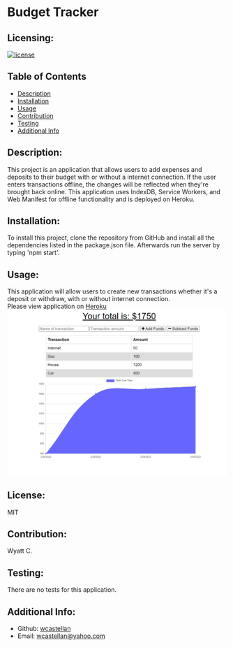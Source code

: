 # Budget Tracker

  ## Licensing:
  [![license](https://img.shields.io/badge/license-MIT-green)](https://shields.io)

  ## Table of Contents
  - [Description](#description)
  - [Installation](#installation)
  - [Usage](#usage)
  - [Contribution](#contribution)
  - [Testing](#testing)
  - [Additional Info](#additional-info)

  ## Description:
  This project is an application that allows users to add expenses and deposits to their budget with or without a internet connection. If the user enters transactions offline, the changes will be reflected when they're brought back online. This application uses IndexDB, Service Workers, and Web Manifest for offline functionality and is deployed on Heroku.

  ## Installation:
  To install this project, clone the repository from GitHub and install all the dependencies listed in the package.json file. Afterwards run the server by typing 'npm start'.

  ## Usage:
  This application will allow users to create new transactions whether it's a deposit or withdraw, with or without internet connection.<br>Please view application on [Heroku](https://mighty-wave-89856.herokuapp.com/)<br><img src='images/Capture.PNG'>

  ## License:
  MIT

  ## Contribution:
  Wyatt C.

  ## Testing:
  There are no tests for this application.

  ## Additional Info:
  - Github: [wcastellan](https://github.com/wcastellan)
  - Email: wcastellan@yahoo.com 